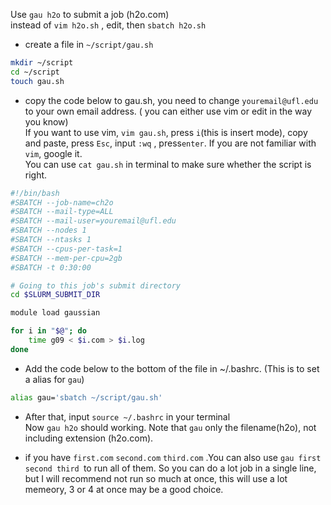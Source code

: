 Use `gau h2o` to submit a job (h2o.com)  
instead of `vim h2o.sh` , edit, then `sbatch h2o.sh`

- create a file in `~/script/gau.sh`
```bash
mkdir ~/script
cd ~/script
touch gau.sh
```
- copy the code below to gau.sh, you need to change `youremail@ufl.edu` to your own email address.
   ( you can either use vim or edit in the way you know)  
   If you want to use vim,  `vim gau.sh`, press `i`(this is insert mode), copy and paste, press `Esc`, input `:wq` , press`enter`. If you are not familiar with `vim`, google it.  
   You can use `cat gau.sh` in terminal to make sure whether the script is right.
```bash
#!/bin/bash
#SBATCH --job-name=ch2o
#SBATCH --mail-type=ALL
#SBATCH --mail-user=youremail@ufl.edu
#SBATCH --nodes 1
#SBATCH --ntasks 1
#SBATCH --cpus-per-task=1
#SBATCH --mem-per-cpu=2gb
#SBATCH -t 0:30:00

# Going to this job's submit directory
cd $SLURM_SUBMIT_DIR

module load gaussian

for i in "$@"; do
    time g09 < $i.com > $i.log
done
```
- Add the code below to the bottom of the file in ~/.bashrc. (This is to set a alias for `gau`)
```bash
alias gau='sbatch ~/script/gau.sh'
```

- After that, input `source ~/.bashrc` in your terminal  
  Now `gau h2o` should working. Note that `gau` only the filename(h2o), not including extension (h2o.com).

- if you have `first.com` `second.com` `third.com` .You can also use `gau first second third `to run all of them. So you can do a lot job in a single line, but I will recommend not run so much at once, this will use a lot memeory, 3 or 4 at once may be a good choice.
